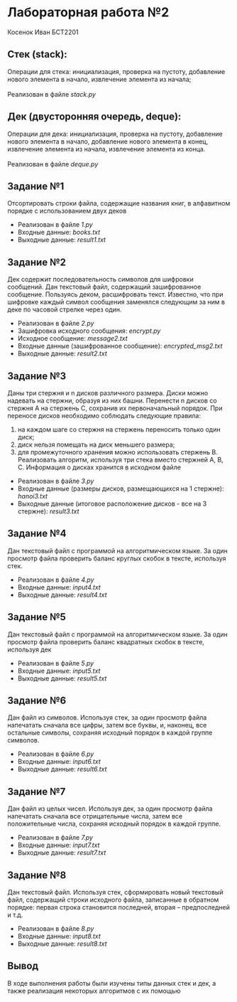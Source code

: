 # Лабораторная работа №2
Косенок Иван БСТ2201
## Стек (stack):
Операции для стека: инициализация, проверка на пустоту, добавление нового элемента в начало, извлечение элемента из начала;
<br><br>
Реализован в файле *stack.py*

## Дек (двусторонняя очередь, deque):
Операции для дека: инициализация, проверка на пустоту, добавление нового элемента в начало, добавление нового элемента в конец, извлечение элемента из начала, извлечение элемента из конца.
<br><br>
Реализован в файле *deque.py*

## Задание №1
Отсортировать строки файла, содержащие названия книг, в алфавитном порядке с использованием двух деков
* Реализован в файле *1.py* <br>
* Входные данные: *books.txt*<br>
* Выходные данные: *result1.txt*

## Задание №2
Дек содержит последовательность символов для шифровки сообщений. Дан текстовый файл, содержащий зашифрованное сообщение. Пользуясь деком, расшифровать текст. Известно, что при
шифровке каждый символ сообщения заменялся следующим за ним в деке по часовой стрелке через один.
* Реализован в файле *2.py* <br>
* Зашифровка исходного сообщения: *encrypt.py*
* Исходное сообщение: *message2.txt*
* Входные данные (зашифрованное сообщение): *encrypted_msg2.txt*
* Выходные данные: *result2.txt*

## Задание №3
Даны три стержня и n дисков различного размера. Диски можно надевать на стержни, образуя из них башни. Перенести n дисков со стержня А на стержень С, сохранив их первоначальный
порядок. При переносе дисков необходимо соблюдать следующие правила:
1. на каждом шаге со стержня на стержень переносить только один диск;
2. диск нельзя помещать на диск меньшего размера;
3. для промежуточного хранения можно использовать стержень В. Реализовать алгоритм, используя три стека вместо стержней А, В, С. Информация о дисках хранится в исходном файле
* Реализован в файле *3.py*
* Входные данные (размеры дисков, размещающихся на 1 стержне): *hanoi3.txt*
* Выходные данные (итоговое расположение дисков - все на 3 стержне): *result3.txt*

## Задание №4
Дан текстовый файл с программой на алгоритмическом языке. За один просмотр файла проверить баланс круглых скобок в тексте, используя стек.
* Реализован в файле *4.py*
* Входные данные: *input4.txt*
* Выходные данные: *result4.txt*

## Задание №5
Дан текстовый файл с программой на алгоритмическом языке. За один просмотр файла проверить баланс квадратных скобок в тексте, используя дек
* Реализован в файле *5.py*
* Входные данные: *input5.txt*
* Выходные данные: *result5.txt*

## Задание №6
Дан файл из символов. Используя стек, за один просмотр файла напечатать сначала все цифры, затем все буквы, и, наконец, все остальные символы, сохраняя исходный порядок в каждой группе
символов.
* Реализован в файле *6.py*
* Входные данные: *input6.txt*
* Выходные данные: *result6.txt*

## Задание №7
Дан файл из целых чисел. Используя дек, за один просмотр файла напечатать сначала все отрицательные числа, затем все положительные числа, сохраняя исходный порядок в каждой группе.
* Реализован в файле *7.py*
* Входные данные: *input7.txt*
* Выходные данные: *result7.txt*

## Задание №8
Дан текстовый файл. Используя стек, сформировать новый текстовый файл, содержащий строки исходного файла, записанные в обратном порядке: первая строка становится последней, вторая –
предпоследней и т.д.
* Реализован в файле *8.py*
* Входные данные: *input8.txt*
* Выходные данные: *result8.txt*

## Вывод
В ходе выполнения работы были изучены типы данных стек и дек, 
а также реализация некоторых алгоритмов с их помощью
